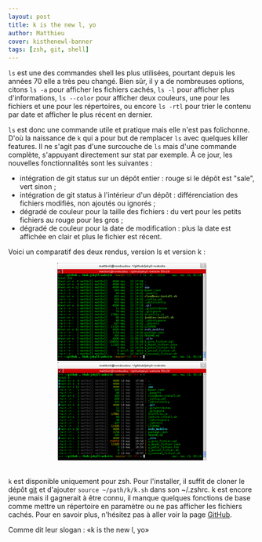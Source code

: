 ```yaml
---
layout: post
title: k is the new l, yo
author: Matthieu
cover: kisthenewl-banner
tags: [zsh, git, shell]
---
```


`ls` est une des commandes shell les plus utilisées, pourtant depuis les années 70 elle a très peu changé. Bien sûr, il y a de nombreuses options, citons `ls -a` pour afficher les fichiers cachés, `ls -l` pour afficher plus d'informations, `ls --color` pour afficher deux couleurs, une pour les fichiers et une pour les répertoires, ou encore `ls -rtl` pour trier le contenu par date et afficher le plus récent en dernier.

`ls` est donc une commande utile et pratique mais elle n'est pas folichonne. D'où la naissance de `k` qui a pour but de remplacer `ls` avec quelques killer features. Il ne s'agit pas d'une surcouche de `ls` mais d'une commande complète, s'appuyant directement sur stat par exemple. À ce jour, les nouvelles fonctionnalités sont les suivantes :

- intégration de git status sur un dépôt entier : rouge si le dépôt est "sale", vert sinon ;
- intégration de git status à l'intérieur d'un dépôt : différenciation des fichiers modifiés, non ajoutés ou ignorés ;
- dégradé de couleur pour la taille des fichiers : du vert pour les petits fichiers au rouge pour les gros ;
- dégradé de couleur pour la date de modification : plus la date est affichée en clair et plus le fichier est récent.

Voici un comparatif des deux rendus, version ls et version k :

<div style="text-align : center">
<a style="display: inline" href="/images/postKisTheNewL/lsalcolor.png" data-lightbox="image-0" title="version ls -al --color">
        <img class="medium" src="/images/postKisTheNewL/lsalcolor_min.png" alt="version k"/>
</a>
<a style="display: inline" href="/images/postKisTheNewL/k.png" data-lightbox="image-0" title="version k">
        <img class="medium" src="/images/postKisTheNewL/k_min.png" alt="version k"/>
</a>
</div>
<br/>


`k` est disponible uniquement pour zsh. Pour l'installer, il suffit de cloner le dépôt [git](https://github.com/supercrabtree/k) et d'ajouter `source ~/path/k/k.sh` dans son ~/.zshrc.
k est encore jeune mais il gagnerait à être connu, il manque quelques fonctions de base comme mettre un répertoire en paramètre ou ne pas afficher les fichiers cachés.
Pour en savoir plus, n'hésitez pas à aller voir la page [GitHub](https://github.com/supercrabtree/k).

Comme dit leur slogan : «k is the new l, yo»
